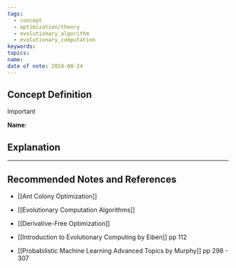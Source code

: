 ```yaml
---
tags:
  - concept
  - optimization/theory
  - evolutionary_algorithm
  - evolutionary_computation
keywords: 
topics: 
name: 
date of note: 2024-08-24
---
```


## Concept Definition

>[!important]
>**Name**: 



## Explanation





-----------
##  Recommended Notes and References


- [[Ant Colony Optimization]]
- [[Evolutionary Computation Algorithms]]
- [[Derivative-Free Optimization]]



- [[Introduction to Evolutionary Computing by Eiben]] pp 112
- [[Probabilistic Machine Learning Advanced Topics by Murphy]] pp 298 - 307
